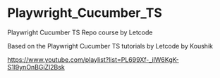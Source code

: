 # Playwright_Cucumber_TS
Playwright Cucumber TS Repo course by Letcode


Based on the Playwright Cucumber TS tutorials by Letcode by Koushik

https://www.youtube.com/playlist?list=PL699Xf-_ilW6KgK-S1l9ynOnBGiZl2Bsk